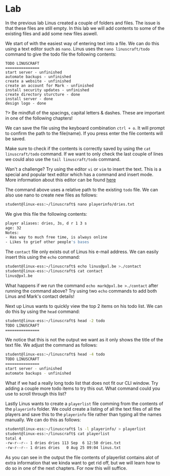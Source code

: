 # Lab <!-- {docsify-ignore} -->
In the previous lab Linus created a couple of folders and files. The issue is that these files are still empty. In this lab we will add contents to some of the existing files and add some new files aswell. 

We start of with the easiest way of entering text into a file. We can do this using a text editor such as `nano`.  Linus uses the `nano linuscraft/todo` command to give the todo file the following contents:
```
TODO LINUSCRAFT
===============
start server - unfinished
automate backups - unfinished
create a website - unfinished
create an account for Mark - unfinished
install security updates - unfinished
create directory sturcture - done
install server - done
design logo - done
```
?> <i class="fa-solid fa-circle-info"></i> Be mindfull of the spacings, capital letters & dashes. These are important in one of the following chapters!

We can save the file using the keyboard combination `ctrl + o`. It will prompt to confirm the path to the file(name). If you press enter the file contents will be saved. 

Make sure to check if the contents is correctly saved by using the `cat linuscraft/todo` command. If we want to only check the last couple of lines we could also use the `tail linuscraft/todo` command.

<i class="fa-regular fa-pencil"></i> Wan't a challenge? Try using the editor `vi` or `vim` to insert the text. This is a special and popular text editor which has a command and insert mode. More information about this editor can be found [here](https://linuxfoundation.org/blog/classic-sysadmin-vim-101-a-beginners-guide-to-vim/)

The command above uses a relative path to the existing `todo` file. We can also use nano to create new files as follows:
```bash
student@linux-ess:~/linuscraft$ nano playerinfo/dries.txt
```

We give this file the following contents:
```bash
player aliases: dries, 3s, d r 1 3 s
age: 32
Notes:
- Has way to much free time, is always online
- Likes to grief other people's bases
```

The `contact` file only exists out of Linus his e-mail address. We can easily insert this using the `echo` command:
```bash
student@linux-ess:~/linuscraft$ echo linus@pxl.be >./contact
student@linux-ess:~/linuscraft$ cat contact
linus@pxl.be
```

<i class="fa-regular fa-pencil"></i> What happens if we run the command `echo mark@pxl.be >./contact` after running the command above? Try using two `echo` commands to add both Linus and Mark's contact details!

Next up Linus wants to quickly view the top 2 items on his todo list. We can do this by using the `head` command:
```bash
student@linux-ess:~/linuscraft$ head -2 todo
TODO LINUSCRAFT
===============
```
We notice that this is not the output we want as it only shows the title of the text file. We adjust the command as follows:
```bash
student@linux-ess:~/linuscraft$ head -4 todo
TODO LINUSCRAFT
===============
start server - unfinished
automate backups - unfinished
```
<i class="fa-regular fa-pencil"></i> What if we had a really long todo list that does not fit our CLI window. Try adding a couple more todo items to try this out. What command could you use to scroll through this list?

Lastly Linus wants to create a `playerlist` file comming from the contents of the `playerinfo` folder. We could create a listing of all the text files of all the players and save this to the `playerinfo` file rather than typing all the names manually. We can do this as follows:
```bash
student@linux-ess:~/linuscraft$ ls -l playerinfo/ > playerlist
student@linux-ess:~/linuscraft$ cat playerlist
total 4
-rw-r--r-- 1 dries dries 113 Sep  6 12:50 dries.txt
-rw-r--r-- 1 dries dries   0 Aug 25 09:04 linus.txt
```
As you can see in the output the file contents of playerlist contains alot of extra information that we kinda want to get rid off, but we will learn how to do so in one of the next chapters. For now this will suffice.